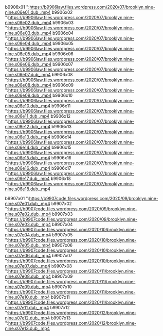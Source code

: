 
b9906x01
":https://b9906law.files.wordpress.com/2020/07/brooklyn.nine-nine.s06e01.dub_.mp4
b9906x02
":https://b9906law.files.wordpress.com/2020/07/brooklyn.nine-nine.s06e02.dub_.mp4
b9906x03
":https://b9906law.files.wordpress.com/2020/07/brooklyn.nine-nine.s06e03.dub_.mp4
b9906x04
":https://b9906law.files.wordpress.com/2020/07/brooklyn.nine-nine.s06e04.dub_.mp4
b9906x05
":https://b9906law.files.wordpress.com/2020/07/brooklyn.nine-nine.s06e05.dub_.mp4
b9906x06
":https://b9906law.files.wordpress.com/2020/07/brooklyn.nine-nine.s06e06.dub_.mp4
b9906x07
":https://b9906law.files.wordpress.com/2020/07/brooklyn.nine-nine.s06e07.dub_.mp4
b9906x08
":https://b9906law.files.wordpress.com/2020/07/brooklyn.nine-nine.s06e08.dub_.mp4
b9906x09
":https://b9906law.files.wordpress.com/2020/07/brooklyn.nine-nine.s06e09.dub_.mp4
b9906x10
":https://b9906law.files.wordpress.com/2020/07/brooklyn.nine-nine.s06e10.dub_.mp4
b9906x11
":https://b9906law.files.wordpress.com/2020/07/brooklyn.nine-nine.s06e11.dub_.mp4
b9906x12
":https://b9906law.files.wordpress.com/2020/07/brooklyn.nine-nine.s06e12.dub_.mp4
b9906x13
":https://b9906law.files.wordpress.com/2020/07/brooklyn.nine-nine.s06e13.dub_.mp4
b9906x14
":https://b9906law.files.wordpress.com/2020/07/brooklyn.nine-nine.s06e14.dub_.mp4
b9906x15
":https://b9906law.files.wordpress.com/2020/07/brooklyn.nine-nine.s06e15.dub_.mp4
b9906x16
":https://b9906law.files.wordpress.com/2020/07/brooklyn.nine-nine.s06e16.dub_.mp4
b9906x17
":https://b9906law.files.wordpress.com/2020/07/brooklyn.nine-nine.s06e17.dub_.mp4
b9906x18
":https://b9906law.files.wordpress.com/2020/07/brooklyn.nine-nine.s06e18.dub_.mp4

b9907x01
":https://b9907code.files.wordpress.com/2020/09/brooklyn.nine-nine.s07e01.dub_.mp4
b9907x02
":https://b9907code.files.wordpress.com/2020/09/brooklyn.nine-nine.s07e02.dub_.mp4
b9907x03
":https://b9907code.files.wordpress.com/2020/09/brooklyn.nine-nine.s07e03.dub_.mp4
b9907x04
":https://b9907code.files.wordpress.com/2020/10/brooklyn.nine-nine.s07e04.dub_.mp4
b9907x05
":https://b9907code.files.wordpress.com/2020/10/brooklyn.nine-nine.s07e05.dub_.mp4
b9907x06
":https://b9907code.files.wordpress.com/2020/10/brooklyn.nine-nine.s07e06.dub_.mp4
b9907x07
":https://b9907code.files.wordpress.com/2020/10/brooklyn.nine-nine.s07e07.dub_.mp4
b9907x08
":https://b9907code.files.wordpress.com/2020/11/brooklyn.nine-nine.s07e08.dub_.mp4
b9907x09
":https://b9907code.files.wordpress.com/2020/11/brooklyn.nine-nine.s07e09.dub_.mp4
b9907x10
":https://b9907code.files.wordpress.com/2020/11/brooklyn.nine-nine.s07e10.dub_.mp4
b9907x11
":https://b9907code.files.wordpress.com/2020/11/brooklyn.nine-nine.s07e11.dub_.mp4
b9907x12
":https://b9907code.files.wordpress.com/2020/12/brooklyn.nine-nine.s07e12.dub_.mp4
b9907x13
":https://b9907code.files.wordpress.com/2020/12/brooklyn.nine-nine.s07e13.dub_.mp4
